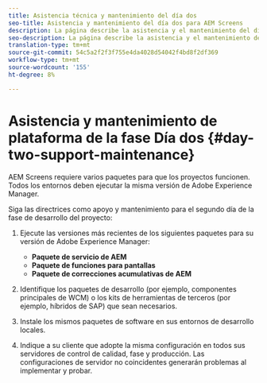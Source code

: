 ```yaml
---
title: Asistencia técnica y mantenimiento del día dos
seo-title: Asistencia y mantenimiento del día dos para AEM Screens
description: La página describe la asistencia y el mantenimiento del día dos
seo-description: La página describe la asistencia y el mantenimiento del día dos
translation-type: tm+mt
source-git-commit: 54c5a2f2f3f755e4da4028d54042f4bd8f2df369
workflow-type: tm+mt
source-wordcount: '155'
ht-degree: 8%

---
```



# Asistencia y mantenimiento de plataforma de la fase Día dos {#day-two-support-maintenance}

AEM Screens requiere varios paquetes para que los proyectos funcionen. Todos los entornos deben ejecutar la misma versión de Adobe Experience Manager.

Siga las directrices como apoyo y mantenimiento para el segundo día de la fase de desarrollo del proyecto:

1. Ejecute las versiones más recientes de los siguientes paquetes para su versión de Adobe Experience Manager:

   * **Paquete de servicio de AEM**
   * **Paquete de funciones para pantallas**
   * **Paquete de correcciones acumulativas de AEM**

1. Identifique los paquetes de desarrollo (por ejemplo, componentes principales de WCM) o los kits de herramientas de terceros (por ejemplo, híbridos de SAP) que sean necesarios.

1. Instale los mismos paquetes de software en sus entornos de desarrollo locales.

1. Indique a su cliente que adopte la misma configuración en todos sus servidores de control de calidad, fase y producción. Las configuraciones de servidor no coincidentes generarán problemas al implementar y probar.

